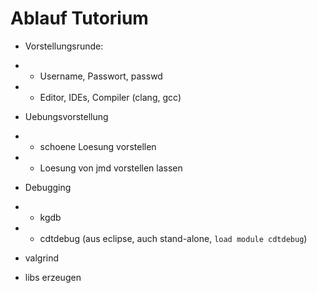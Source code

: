 Ablauf Tutorium
===============

- Vorstellungsrunde:
- - Username, Passwort, passwd
- - Editor, IDEs, Compiler (clang, gcc)

- Uebungsvorstellung
- - schoene Loesung vorstellen
- - Loesung von jmd vorstellen lassen

- Debugging
- - kgdb
- - cdtdebug (aus eclipse, auch stand-alone, `load module cdtdebug`)

- valgrind

- libs erzeugen
